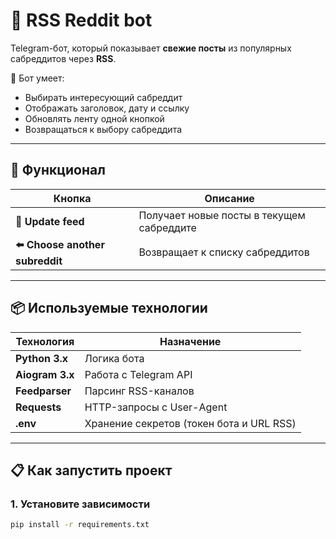 # 📰 RSS Reddit bot

Telegram-бот, который показывает **свежие посты** из популярных сабреддитов через **RSS**.

🤖 Бот умеет:
- Выбирать интересующий сабреддит  
- Отображать заголовок, дату и ссылку  
- Обновлять ленту одной кнопкой  
- Возвращаться к выбору сабреддита  

---

## 🔧 Функционал

| Кнопка | Описание |
|--------|----------|
| **🔄 Update feed** | Получает новые посты в текущем сабреддите |
| **⬅️ Choose another subreddit** | Возвращает к списку сабреддитов |

---

## 📦 Используемые технологии

| Технология | Назначение |
|------------|------------|
| **Python 3.x** | Логика бота |
| **Aiogram 3.x** | Работа с Telegram API |
| **Feedparser** | Парсинг RSS-каналов |
| **Requests** | HTTP-запросы с User-Agent |
| **.env** | Хранение секретов (токен бота и URL RSS) |

---

## 📋 Как запустить проект

### 1. Установите зависимости
```bash
pip install -r requirements.txt